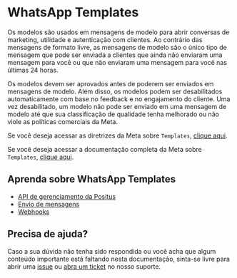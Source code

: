 # WhatsApp Templates

Os modelos são usados ​​em mensagens de modelo para abrir conversas de marketing, utilidade e autenticação com clientes. Ao contrário das mensagens de formato livre, as mensagens de modelo são o único tipo de mensagem que pode ser enviada a clientes que ainda não enviaram uma mensagem para você ou que não enviaram uma mensagem para você nas últimas 24 horas.

Os modelos devem ser aprovados antes de poderem ser enviados em mensagens de modelo. Além disso, os modelos podem ser desabilitados automaticamente com base no feedback e no engajamento do cliente. Uma vez desabilitado, um modelo não pode ser enviado em uma mensagem de modelo até que sua classificação de qualidade tenha melhorado ou não viole as políticas comerciais da Meta.

Se você deseja acessar as diretrizes da Meta sobre `Templates`, [clique aqui](https://developers.facebook.com/docs/whatsapp/message-templates/guidelines).

Se você deseja acessar a documentação completa da Meta sobre `Templates`, [clique aqui](https://developers.facebook.com/docs/whatsapp/business-management-api/message-templates).

## Aprenda sobre WhatsApp Templates

- [API de gerenciamento da Positus](api-management/README.md)
- [Envio de mensagens](messages/message-templates/README.md)
- [Webhooks](https://github.com/positusapps/quick-docs/blob/main/templates/api-management/README.md#webhooks)

## Precisa de ajuda?

Caso a sua dúvida não tenha sido respondida ou você acha que algum conteúdo importante está faltando nesta documentação, sinta-se livre para abrir uma [issue](https://github.com/positusapps/quick-docs/issues) ou [abra um ticket](https://studio.posit.us/suporte) no nosso suporte.
